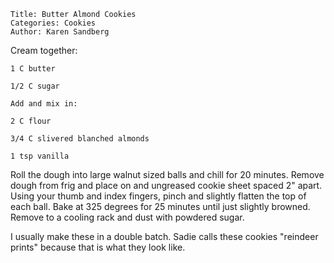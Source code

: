 ~~~ recipe-info
Title: Butter Almond Cookies
Categories: Cookies
Author: Karen Sandberg
~~~

Cream together:

~~~ recipe-ingredients
1 C butter

1/2 C sugar

Add and mix in:

2 C flour

3/4 C slivered blanched almonds

1 tsp vanilla
~~~

Roll the dough into large walnut sized balls and chill for 20 minutes.  Remove dough from frig and
place on and ungreased cookie sheet spaced 2" apart.  Using your thumb and index fingers, pinch
and slightly flatten the top of each ball. Bake at 325 degrees for 25 minutes until just slightly
browned.  Remove to a cooling rack and dust with powdered sugar.

I usually make these in a double batch.  Sadie calls these cookies "reindeer prints" because
that is what they look like.
